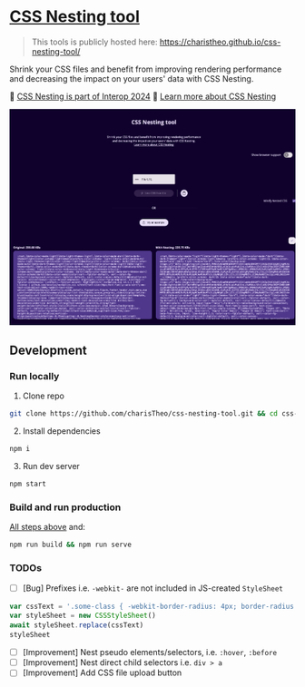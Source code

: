 # [CSS Nesting tool](https://charistheo.github.io/css-nesting-tool/)

> This tools is publicly hosted here: https://charistheo.github.io/css-nesting-tool/

Shrink your CSS files and benefit from improving rendering performance and decreasing the impact on your users' data with CSS Nesting.

🎉 [CSS Nesting is part of Interop 2024](https://github.com/web-platform-tests/interop/issues/420)
📖 [Learn more about CSS Nesting](https://developer.chrome.com/articles/css-nesting/)

![CSS nesting tool demo screenshot](./demo-screenshot.png)

## Development

### Run locally

1. Clone repo

```sh
git clone https://github.com/charisTheo/css-nesting-tool.git && cd css-nesting-tool
```

2. Install dependencies

```sh
npm i
```

3. Run dev server

```sh
npm start
```

### Build and run production

[All steps above](#run-locally) and:

```sh
npm run build && npm run serve
```

### TODOs

- [ ] [Bug] Prefixes i.e. `-webkit-` are not included in JS-created `StyleSheet`

```js
var cssText = '.some-class { -webkit-border-radius: 4px; border-radius: 4px; color: #fff; }'
var styleSheet = new CSSStyleSheet()
await styleSheet.replace(cssText)
styleSheet
```

- [ ] [Improvement] Nest pseudo elements/selectors, i.e. `:hover`, `:before`
- [ ] [Improvement] Nest direct child selectors i.e. `div > a`
- [ ] [Improvement] Add CSS file upload button